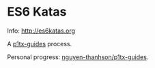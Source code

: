 # ES6 Katas

Info: http://es6katas.org

A [p1tx-guides](https://github.com/P1xt/p1xt-guides) process.

Personal progress: [nguyen-thanhson/p1tx-guides](https://github.com/nguyen-thanhson/p1xt-guides/blob/master/README.md).
